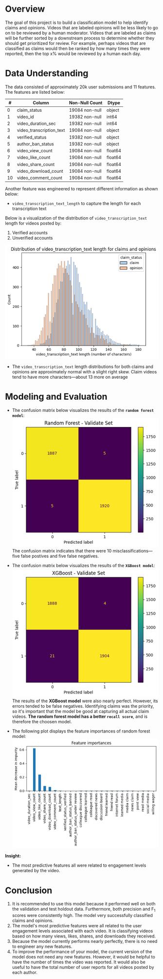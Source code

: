 # Overview 

The goal of this project is to build a classification model to help identify claims and opinions. Videos that are labeled opinions will be less likely to go on to be reviewed by a human moderator. Videos that are labeled as claims will be further sorted by a downstream process to determine whether they should get prioritized for review. For example, perhaps videos that are classified as claims would then be ranked by how many times they were reported, then the top x% would be reviewed by a human each day.

# Data Understanding

The data consisted of approximately 20k user submissions and 11 features. The features are listed below: 

| #  | Column                   | Non-Null Count | Dtype    |
|----|--------------------------|----------------|----------|
| 0  | claim_status             | 19084 non-null | object   |
| 1  | video_id                 | 19382 non-null | int64    |
| 2  | video_duration_sec       | 19382 non-null | int64    |
| 3  | video_transcription_text | 19084 non-null | object   |
| 4  | verified_status          | 19382 non-null | object   |
| 5  | author_ban_status        | 19382 non-null | object   |
| 6  | video_view_count         | 19084 non-null | float64  |
| 7  | video_like_count         | 19084 non-null | float64  |
| 8  | video_share_count        | 19084 non-null | float64  |
| 9  | video_download_count     | 19084 non-null | float64  |
| 10 | video_comment_count      | 19084 non-null | float64  |


Another feature was engineered to represent different information as shown below:
- `video_transcription_text_length` to capture the length for each transcription text

Below is a visualization of the distribution of `video_transcription_text` length for videos posted by: 
1. Verified accounts 
2. Unverified accounts

![Visualize the distribution of `video_transcription_text`](/TikTok/images/0.png)

- The `video_transcription_text` length distributions for both claims and opinions are approximately normal with a slight right skew. Claim videos tend to have more characters&mdash;about 13 more on average

# Modeling and Evaluation 
- The confusion matrix below visualizes the results of the **`random forest model`**:
![Random Forest Evaluation](/TikTok/images/1.png)
The confusion matrix indicates that there were 10 misclassifications&mdash;five false postives and five false negatives.


- The confusion matrix below visualizes the results of the **`XGBoost model`**:
![Random Forest Evaluation](/TikTok/images/2.png)
The results of the **XGBoost model** were also nearly perfect. However, its errors tended to be false negatives. Identifying claims was the priority, so it's important that the model be good at capturing all actual claim videos. **The random forest model has a better `recall score`**, and is therefore the choosen model.

- The following plot displays the feature importances of random forest model:
![Random Forest Evaluation](/TikTok/images/3.png)

**Insight:**
- The most predictive features all were related to engagement levels generated by the video.


# Conclusion

1. It is recommended to use this model because it performed well on both the validation and test holdout data. Furthermore, both precision and F<sub>1</sub> scores were consistently high. The model very successfully classified claims and opinions.
2. The model's most predictive features were all related to the user engagement levels associated with each video. It is classifying videos based on how many views, likes, shares, and downloads they received.
3. Because the model currently performs nearly perfectly, there is no need to engineer any new features.
4. To improve the performance of your model, the current version of the model does not need any new features. However, it would be helpful to have the number of times the video was reported. It would also be useful to have the total number of user reports for all videos posted by each author.
